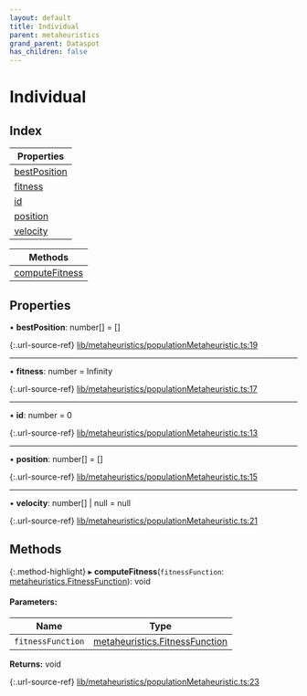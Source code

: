 ```yaml
---
layout: default
title: Individual
parent: metaheuristics
grand_parent: Dataspot
has_children: false
---
```


# Individual

## Index

| Properties |
|-----------|
| [bestPosition](#bestposition) |
| [fitness](#fitness) |
| [id](#id) |
| [position](#position) |
| [velocity](#velocity) |

| Methods |
|-----------|
| [computeFitness](#computefitness) |

## Properties

•  **bestPosition**: number[] = []

{:.url-source-ref}
[lib/metaheuristics/populationMetaheuristic.ts:19](https://github.com/ascentcore/dataspot/blob/dbc9f09/lib/metaheuristics/populationMetaheuristic.ts#L19)

___

•  **fitness**: number = Infinity

{:.url-source-ref}
[lib/metaheuristics/populationMetaheuristic.ts:17](https://github.com/ascentcore/dataspot/blob/dbc9f09/lib/metaheuristics/populationMetaheuristic.ts#L17)

___

•  **id**: number = 0

{:.url-source-ref}
[lib/metaheuristics/populationMetaheuristic.ts:13](https://github.com/ascentcore/dataspot/blob/dbc9f09/lib/metaheuristics/populationMetaheuristic.ts#L13)

___

•  **position**: number[] = []

{:.url-source-ref}
[lib/metaheuristics/populationMetaheuristic.ts:15](https://github.com/ascentcore/dataspot/blob/dbc9f09/lib/metaheuristics/populationMetaheuristic.ts#L15)

___

•  **velocity**: number[] \| null = null

{:.url-source-ref}
[lib/metaheuristics/populationMetaheuristic.ts:21](https://github.com/ascentcore/dataspot/blob/dbc9f09/lib/metaheuristics/populationMetaheuristic.ts#L21)

## Methods

{:.method-highlight}
▸ **computeFitness**(`fitnessFunction`: [metaheuristics.FitnessFunction](../metaheuristics_fitnessfunction)): void

#### Parameters:

Name | Type |
------ | ------ |
`fitnessFunction` | [metaheuristics.FitnessFunction](../metaheuristics_fitnessfunction) |

**Returns:** void

{:.url-source-ref}
[lib/metaheuristics/populationMetaheuristic.ts:23](https://github.com/ascentcore/dataspot/blob/dbc9f09/lib/metaheuristics/populationMetaheuristic.ts#L23)
